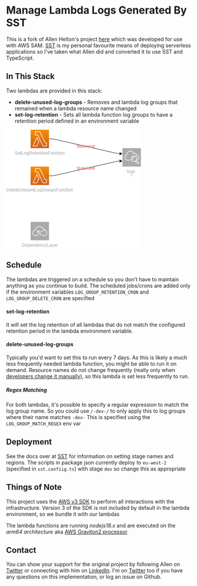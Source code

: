 # Manage Lambda Logs Generated By SST

This is a fork of Allen Helton's project [here](https://github.com/allenheltondev/serverless-lambda-log-management) which was developed for use with AWS SAM. [SST](https://sst.dev) is my personal favourite means of deploying serverless applications so I've taken what Allen did and converted it to use SST and TypeScript.

## In This Stack

Two lambdas are provided in this stack:
* **delete-unused-log-groups** - Removes and lambda log groups that remained when a lambda resource name changed
* **set-log-retention** - Sets all lambda function log groups to have a retention period defined in an environment variable

![Architecture diagram for the two provided lambdas](images/diagram.png)

## Schedule
 
The lambdas are triggered on a schedule so you don't have to maintain anything as you continue to build. The scheduled jobs/crons are added only if the environment variables `LOG_GROUP_RETENTION_CRON` and 
`LOG_GROUP_DELETE_CRON` are specified 

#### set-log-retention

It will set the log retention of all lambdas that do not match the configured retention period in the lambda environment variable.

#### delete-unused-log-groups

Typically you'd want to set this to run every 7 days. As this is likely a much less frequently needed lambda function, you might be able to run it on demand. Resource names do not change frequently (really only when [developers change it manually](https://docs.aws.amazon.com/AWSCloudFormation/latest/UserGuide/aws-resource-lambda-function.html#cfn-lambda-function-functionname)), so this lambda is set less frequently to run.

##### Regex Matching
For both lambdas, it's possible to specify a regular expression to match the log group name. So you could use `/-dev-/` to only apply this to log groups where their name matches `-dev-`
This is specified using the `LOG_GROUP_MATCH_REGEX` env var

## Deployment

See the docs over at [SST](https://docs.sst.dev/) for information on setting stage names and regions. The scripts in package json currently deploy to `eu-west-2` (specified in `sst.confiig.ts`) with stage `dev` so change this as appropriate

## Things of Note

This project uses the [AWS v3 SDK](https://docs.aws.amazon.com/AWSJavaScriptSDK/v3/latest/index.html) to perform all interactions with the infrastructure. Version 3 of the SDK is not included by default in the lambda environment, so we bundle it with our lambdas 

The lambda functions are running *nodejs18.x* and are executed on the *arm64 architecture* aka [AWS Graviton2 processor](https://aws.amazon.com/blogs/aws/aws-lambda-functions-powered-by-aws-graviton2-processor-run-your-functions-on-arm-and-get-up-to-34-better-price-performance/).

## Contact
You can show your support for the original project by following Allen on [Twitter][1] or connecting with him on [LinkedIn][3].
I'm on [Twitter](https://www.twitter.com/rcoundon) 
too if you have any questions on this implementation, or log an issue on Github.

[1]: http://www.twitter.com/allenheltondev
[2]: http://www.github.com/allenheltondev
[3]: https://www.linkedin.com/in/allen-helton-85aa9650/
